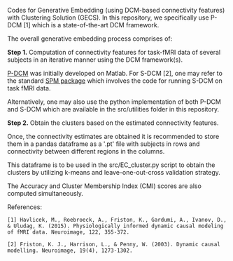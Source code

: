 Codes for Generative Embedding (using DCM-based connectivity features) with Clustering Solution (GECS). In this repository, we specifically use P-DCM [1] which is a state-of-the-art DCM framework.

The overall generative embedding process comprises of:

<strong>Step 1.</strong> Computation of connectivity features for task-fMRI data of several subjects in an iterative manner using the DCM framework(s).

[P-DCM](https://github.com/BRAIN-TO/PDCM) was initially developed on Matlab. For S-DCM [2], one may refer to the standard [SPM package](https://www.fil.ion.ucl.ac.uk/spm/software/spm12/) which involves the code for running S-DCM on task fMRI data.

Alternatively, one may also use the python implementation of both P-DCM and S-DCM which are available in the src/utilities folder in this repository.

<strong>Step 2.</strong> Obtain the clusters based on the estimated connectivity features.

Once, the connectivity estimates are obtained it is recommended to store them in a pandas dataframe as a '.pt' file with subjects in rows and connectivity between different regions in the columns.

This dataframe is to be used in the src/EC_cluster.py script to obtain the clusters by utilizing k-means and leave-one-out-cross validation strategy.

The Accuracy and Cluster Membership Index (CMI) scores are also computed simultaneously.

References:

```
[1] Havlicek, M., Roebroeck, A., Friston, K., Gardumi, A., Ivanov, D., & Uludag, K. (2015). Physiologically informed dynamic causal modeling of fMRI data. Neuroimage, 122, 355-372.

[2] Friston, K. J., Harrison, L., & Penny, W. (2003). Dynamic causal modelling. Neuroimage, 19(4), 1273-1302.
```
